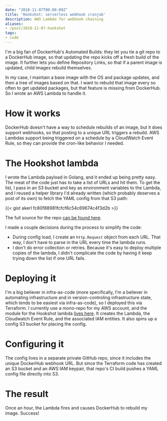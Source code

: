 ```yaml
---
date: "2018-11-07T00:00:00Z"
title: 'Hookshot: serverless webhook cronjob'
description: AWS Lambda for webhook chaining
aliases:
- /post/2018-11-07-hookshot
tags:
- code
---
```


I'm a big fan of DockerHub's Automated Builds: they let you tie a git repo to a DockerHub image, so that updating the repo kicks off a fresh build of the image. It further lets you define Repository Links, so that if a parent image is updated, child images rebuild themselves.

In my case, I maintain a base image with the OS and package updates, and then a tree of images based on that. I want to rebuild that image every so often to get updated packages, but that feature is missing from DockerHub. So I wrote an AWS Lambda to handle it.

<!--more-->

How it works
============

DockerHub doesn't have a way to schedule rebuilds of an image, but it does support webhooks, so that posting to a unique URL triggers a rebuild. AWS Lambdas support being triggered on a schedule by a CloudWatch Event Rule, so they can provide the cron-like behavior I needed.

The Hookshot lambda
===============

I wrote the Lambda payload in Golang, and it ended up being pretty easy. The meat of the code just has to take a list of URLs and hit them. To get the list, I pass in an S3 bucket and key as environment variables to the Lambda, and I reused a helper library I'd already written (which probably deserves a post of its own) to fetch the YAML config from that S3 path:

{{< gist akerl fc80f88981fcfcf6c54c69674c4f3d2b >}}

The full source for the repo [can be found here](https://github.com/akerl/hookshot).

I made a couple decisions during the process to simplify the code:

* During config load, I create an `http.Request` object from each URL. That way, I don't have to parse in the URL every time the lambda runs.
* I don't do error collection or retries. Because it's easy to deploy multiple copies of the lambda, I didn't complicate the code by having it keep trying down the list if one URL fails.

Deploying it
============

I'm a big believer in infra-as-code (more specifically, I'm a believer in automating infrastructure and in version-controling infrastructure state, which tends to be easiest via infra-as-code), so I deployed this via Terraform. I currently use a mono-repo for my AWS account, and the module for the Hookshot lambda [lives here](https://github.com/akerl/aws-account/tree/04d515b/modules/hookshot). It creates the Lambda, the Cloudwatch Event Rule, and the associated IAM entities. It also spins up a config S3 bucket for placing the config.

Configuring it
==============

The config lives in a separate private GitHub repo, since it includes the unique DockerHub webhook URL. But since the Terraform code has created an S3 bucket and an AWS IAM keypair, that repo's CI build pushes a YAML config file directly into S3.

The result
==========

Once an hour, the Lambda fires and causes DockerHub to rebuild my image. Success!


